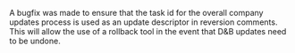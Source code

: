 A bugfix was made to ensure that the task id for the overall company updates
process is used as an update descriptor in reversion comments.  This will allow the use
of a rollback tool in the event that D&B updates need to be undone.
